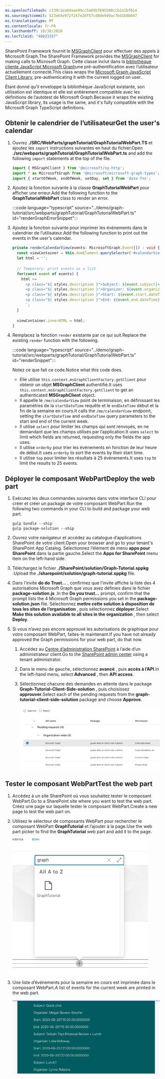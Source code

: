 ```yaml
---
ms.openlocfilehash: c239c1ea6daae99cc5a65b7b95508ccb2a1bf014
ms.sourcegitcommit: 523e64e972f247e2df57cd8de949ac7bd1b8b047
ms.translationtype: MT
ms.contentlocale: fr-FR
ms.lasthandoff: 10/30/2020
ms.locfileid: "48823357"
---
```

<!-- markdownlint-disable MD002 MD041 -->

<span data-ttu-id="a3d1e-101">SharePoint Framework fournit le [MSGraphClient](https://docs.microsoft.com/javascript/api/sp-http/msgraphclient?view=sp-typescript-latest) pour effectuer des appels à Microsoft Graph.</span><span class="sxs-lookup"><span data-stu-id="a3d1e-101">The SharePoint Framework provides the [MSGraphClient](https://docs.microsoft.com/javascript/api/sp-http/msgraphclient?view=sp-typescript-latest) for making calls to Microsoft Graph.</span></span> <span data-ttu-id="a3d1e-102">Cette classe inclut dans la [bibliothèque cliente JavaScript Microsoft Graph](https://github.com/microsoftgraph/msgraph-sdk-javascript)une pré-authentification avec l’utilisateur actuellement connecté.</span><span class="sxs-lookup"><span data-stu-id="a3d1e-102">This class wraps the [Microsoft Graph JavaScript Client Library](https://github.com/microsoftgraph/msgraph-sdk-javascript), pre-authenticating it with the current logged on user.</span></span>

<span data-ttu-id="a3d1e-103">Étant donné qu’il enveloppe la bibliothèque JavaScript existante, son utilisation est identique et elle est entièrement compatible avec les définitions de l’autotest de Microsoft Graph.</span><span class="sxs-lookup"><span data-stu-id="a3d1e-103">Because it wraps the existing JavaScript library, its usage is the same, and it's fully compatible with the Microsoft Graph TypeScript definitions.</span></span>

## <a name="get-the-users-calendar"></a><span data-ttu-id="a3d1e-104">Obtenir le calendrier de l’utilisateur</span><span class="sxs-lookup"><span data-stu-id="a3d1e-104">Get the user's calendar</span></span>

1. <span data-ttu-id="a3d1e-105">Ouvrez **./SRC/WebParts/graphTutorial/GraphTutorialWebPart.TS** et ajoutez les `import` instructions suivantes en haut du fichier.</span><span class="sxs-lookup"><span data-stu-id="a3d1e-105">Open **./src/webparts/graphTutorial/GraphTutorialWebPart.ts** and add the following `import` statements at the top of the file.</span></span>

    ```typescript
    import { MSGraphClient } from '@microsoft/sp-http';
    import * as MicrosoftGraph from '@microsoft/microsoft-graph-types';
    import { startOfWeek, endOfWeek, setDay, set } from 'date-fns';
    ```

1. <span data-ttu-id="a3d1e-106">Ajoutez la fonction suivante à la classe **GraphTutorialWebPart** pour afficher une erreur.</span><span class="sxs-lookup"><span data-stu-id="a3d1e-106">Add the following function to the **GraphTutorialWebPart** class to render an error.</span></span>

    :::code language="typescript" source="../demo/graph-tutorial/src/webparts/graphTutorial/GraphTutorialWebPart.ts" id="renderGraphErrorSnippet":::

1. <span data-ttu-id="a3d1e-107">Ajoutez la fonction suivante pour imprimer les événements dans le calendrier de l’utilisateur.</span><span class="sxs-lookup"><span data-stu-id="a3d1e-107">Add the following function to print out the events in the user's calendar.</span></span>

    ```typescript
    private renderCalendarView(events: MicrosoftGraph.Event[]) : void {
      const viewContainer = this.domElement.querySelector('#calendarView');
      let html = '';

      // Temporary: print events as a list
      for(const event of events) {
        html += `
          <p class="${ styles.description }">Subject: ${event.subject}</p>
          <p class="${ styles.description }">Organizer: ${event.organizer.emailAddress.name}</p>
          <p class="${ styles.description }">Start: ${event.start.dateTime}</p>
          <p class="${ styles.description }">End: ${event.end.dateTime}</p>
          `;
      }

      viewContainer.innerHTML = html;
    }
    ```

1. <span data-ttu-id="a3d1e-108">Remplacez la fonction `render` existante par ce qui suit.</span><span class="sxs-lookup"><span data-stu-id="a3d1e-108">Replace the existing `render` function with the following.</span></span>

    :::code language="typescript" source="../demo/graph-tutorial/src/webparts/graphTutorial/GraphTutorialWebPart.ts" id="renderSnippet":::

    <span data-ttu-id="a3d1e-109">Notez ce que fait ce code.</span><span class="sxs-lookup"><span data-stu-id="a3d1e-109">Notice what this code does.</span></span>

    - <span data-ttu-id="a3d1e-110">Elle utilise `this.context.msGraphClientFactory.getClient` pour obtenir un objet **MSGraphClient** authentifié.</span><span class="sxs-lookup"><span data-stu-id="a3d1e-110">It uses `this.context.msGraphClientFactory.getClient` to get an authenticated **MSGraphClient** object.</span></span>
    - <span data-ttu-id="a3d1e-111">Il appelle le `/me/calendarView` point de terminaison, en définissant les paramètres de la `startDateTime` requête et le `endDateTime` début et la fin de la semaine en cours.</span><span class="sxs-lookup"><span data-stu-id="a3d1e-111">It calls the `/me/calendarView` endpoint, setting the `startDateTime` and `endDateTime` query parameters to the start and end of the current week.</span></span>
    - <span data-ttu-id="a3d1e-112">Il utilise `select` pour limiter les champs qui sont renvoyés, en ne demandant que les champs utilisés par l’application.</span><span class="sxs-lookup"><span data-stu-id="a3d1e-112">It uses `select` to limit which fields are returned, requesting only the fields the app uses.</span></span>
    - <span data-ttu-id="a3d1e-113">Il utilise `orderby` pour trier les événements en fonction de leur heure de début.</span><span class="sxs-lookup"><span data-stu-id="a3d1e-113">It uses `orderby` to sort the events by their start time.</span></span>
    - <span data-ttu-id="a3d1e-114">Il utilise `top` pour limiter les résultats à 25 événements.</span><span class="sxs-lookup"><span data-stu-id="a3d1e-114">It uses `top` to limit the results to 25 events.</span></span>

## <a name="deploy-the-web-part"></a><span data-ttu-id="a3d1e-115">Déployer le composant WebPart</span><span class="sxs-lookup"><span data-stu-id="a3d1e-115">Deploy the web part</span></span>

1. <span data-ttu-id="a3d1e-116">Exécutez les deux commandes suivantes dans votre interface CLI pour créer et créer un package de votre composant WebPart.</span><span class="sxs-lookup"><span data-stu-id="a3d1e-116">Run the following two commands in your CLI to build and package your web part.</span></span>

    ```Shell
    gulp bundle --ship
    gulp package-solution --ship
    ```

1. <span data-ttu-id="a3d1e-117">Ouvrez votre navigateur et accédez au catalogue d’applications SharePoint de votre client.</span><span class="sxs-lookup"><span data-stu-id="a3d1e-117">Open your browser and go to your tenant's SharePoint App Catalog.</span></span> <span data-ttu-id="a3d1e-118">Sélectionnez l’élément de menu **apps pour SharePoint** dans la partie gauche.</span><span class="sxs-lookup"><span data-stu-id="a3d1e-118">Select the **Apps for SharePoint** menu item on the left-hand side.</span></span>

1. <span data-ttu-id="a3d1e-119">Téléchargez le fichier **./SharePoint/solution/Graph-Tutorial.sppkg** .</span><span class="sxs-lookup"><span data-stu-id="a3d1e-119">Upload the **./sharepoint/solution/graph-tutorial.sppkg** file.</span></span>

1. <span data-ttu-id="a3d1e-120">Dans l’invite **do do Trust...** , confirmez que l’invite affiche la liste des 4 autorisations Microsoft Graph que vous avez définies dans le fichier **package-solution.js** .</span><span class="sxs-lookup"><span data-stu-id="a3d1e-120">In the **Do you trust...** prompt, confirm that the prompt lists the 4 Microsoft Graph permissions you set in the **package-solution.json** file.</span></span> <span data-ttu-id="a3d1e-121">Sélectionnez **mettre cette solution à disposition de tous les sites de l’organisation** , puis sélectionnez **déployer**.</span><span class="sxs-lookup"><span data-stu-id="a3d1e-121">Select **Make this solution available to all sites in the organization** , then select **Deploy**.</span></span>

1. <span data-ttu-id="a3d1e-122">Si vous n’avez pas encore approuvé les autorisations de graphique pour votre composant WebPart, faites-le maintenant.</span><span class="sxs-lookup"><span data-stu-id="a3d1e-122">If you have not already approved the Graph permissions for your web part, do that now.</span></span>

    1. <span data-ttu-id="a3d1e-123">Accédez au [Centre d’administration SharePoint](https://admin.microsoft.com/sharepoint?page=classicfeatures&modern=true) à l’aide d’un administrateur client.</span><span class="sxs-lookup"><span data-stu-id="a3d1e-123">Go to the [SharePoint admin center](https://admin.microsoft.com/sharepoint?page=classicfeatures&modern=true) using a tenant administrator.</span></span>

    1. <span data-ttu-id="a3d1e-124">Dans le menu de gauche, sélectionnez **avancé** , puis **accès à l’API**.</span><span class="sxs-lookup"><span data-stu-id="a3d1e-124">In the left-hand menu, select **Advanced** , then **API access**.</span></span>

    1. <span data-ttu-id="a3d1e-125">Sélectionnez chacune des demandes en attente dans le package **Graph-Tutorial-Client-Side-solution** , puis choisissez **approuver**.</span><span class="sxs-lookup"><span data-stu-id="a3d1e-125">Select each of the pending requests from the **graph-tutorial-client-side-solution** package and choose **Approve**.</span></span>

        ![Capture d’écran de la page d’accès à l’API du centre d’administration SharePoint](images/api-access.png)

## <a name="test-the-web-part"></a><span data-ttu-id="a3d1e-127">Tester le composant WebPart</span><span class="sxs-lookup"><span data-stu-id="a3d1e-127">Test the web part</span></span>

1. <span data-ttu-id="a3d1e-128">Accédez à un site SharePoint où vous souhaitez tester le composant WebPart.</span><span class="sxs-lookup"><span data-stu-id="a3d1e-128">Go to a SharePoint site where you want to test the web part.</span></span> <span data-ttu-id="a3d1e-129">Créez une page sur laquelle tester le composant WebPart.</span><span class="sxs-lookup"><span data-stu-id="a3d1e-129">Create a new page to test the web part on.</span></span>

1. <span data-ttu-id="a3d1e-130">Utilisez le sélecteur de composants WebPart pour rechercher le composant WebPart **GraphTutorial** et l’ajouter à la page.</span><span class="sxs-lookup"><span data-stu-id="a3d1e-130">Use the web part picker to find the **GraphTutorial** web part and add it to the page.</span></span>

    ![Capture d’écran du composant WebPart GraphTutorial dans le sélecteur de composants WebPart](images/add-web-part.png)

1. <span data-ttu-id="a3d1e-132">Une liste d’événements pour la semaine en cours est imprimée dans le composant WebPart.</span><span class="sxs-lookup"><span data-stu-id="a3d1e-132">A list of events for the current week are printed in the web part.</span></span>

    ![Capture d’écran du composant WebPart affichant une liste d’événements](images/calendar-list.png)
